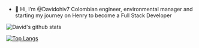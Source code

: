 - 👋 Hi, I’m @Davidohiv7
Colombian engineer, environmental manager and starting my journey on Henry to become a Full Stack Developer

<Div styles={display=flex}>

  ![David's github stats](https://github-readme-stats.vercel.app/api?username=Davidohiv7)

  [![Top Langs](https://github-readme-stats.vercel.app/api/top-langs/?username=Davidohiv7)](https://github.com/anuraghazra/github-readme-stats)
  
</Div>

